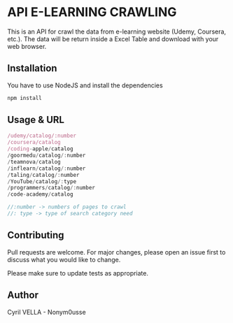 # API E-LEARNING CRAWLING

This is an API for crawl the data from e-learning website (Udemy, Coursera, etc.). The data will be return inside a Excel Table and download with your web browser.

## Installation

You have to use NodeJS and install the dependencies

```bash
npm install 
```

## Usage & URL

```javascript
/udemy/catalog/:number
/coursera/catalog
/coding-apple/catalog
/goormedu/catalog/:number
/teamnova/catalog
/inflearn/catalog/:number
/taling/catalog/:number
/YouTube/catalog/:type
/programmers/catalog/:number
/code-academy/catalog

//:number -> numbers of pages to crawl
//: type -> type of search category need

```

## Contributing
Pull requests are welcome. For major changes, please open an issue first to discuss what you would like to change.

Please make sure to update tests as appropriate.

## Author
Cyril VELLA - Nonym0usse